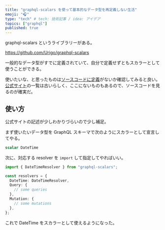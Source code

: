 ```yaml
---
title: "graphql-scalars を使って基本的なデータ型を再定義しない生活"
emoji: "🎧"
type: "tech" # tech: 技術記事 / idea: アイデア
topics: ["graphql"]
published: true
---
```


graphql-scalars というライブラリーがある。

https://github.com/Urigo/graphql-scalars

一般的なデータ型がすでに定義されていて、自分で定義せずともスカラーとして使うことができる。

使いたいな、と思ったものは[ソースコードに定義](https://github.com/Urigo/graphql-scalars/tree/master/src/scalars)がないか確認してみると良い。[公式サイト](https://the-guild.dev/graphql/scalars/docs)の一覧は古いらしく、ここにないものもあるので、ソースコードを見るのが確実だ。

## 使い方

公式サイトの記述が少しわかりづらいので少し補足。

まず使いたいデータ型を GraphQL スキーマで次のようにスカラーとして宣言してやる。

```graphql
scalar DateTime
```

次に、対応する resolver を `import` して指定してやればいい。

```typescript
import { DateTimeResolver } from "graphql-scalars";

const resolvers = {
  DateTime: DateTimeResolver,
  Query: {
    // some queries
  },
  Mutation: {
    // some mutations
  },
};
```

これで DateTime をスカラーとして使えるようになった。

